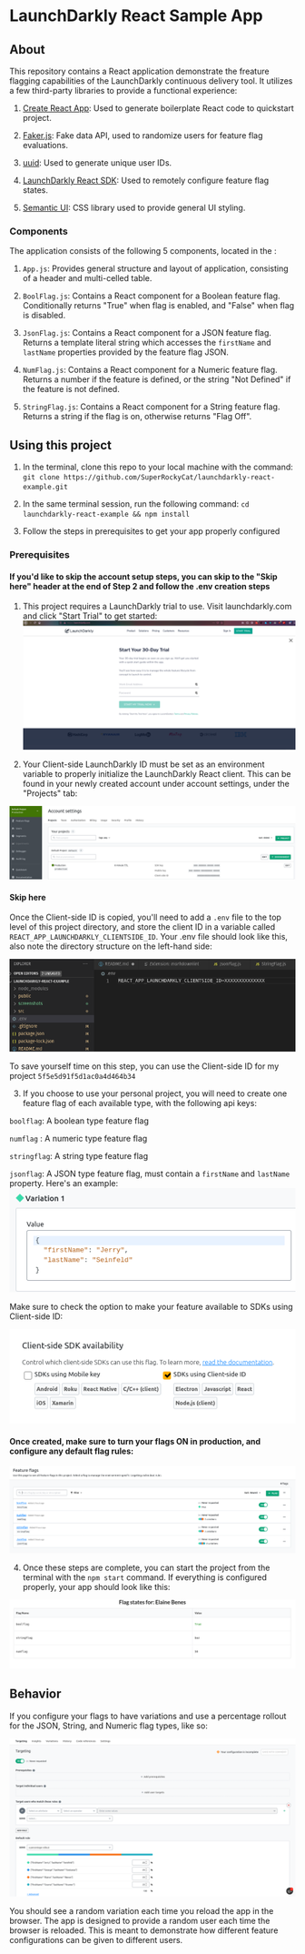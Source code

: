 # LaunchDarkly React Sample App

## About

This repository contains a React application demonstrate the freature flagging capabilities of the LaunchDarkly continuous delivery tool. It utilizes a few third-party libraries to provide a functional experience:

1. [Create React App](https://github.com/facebook/create-react-app): Used to generate boilerplate React code to quickstart project.

2. [Faker.js](https://github.com/marak/Faker.js/): Fake data API, used to randomize users for feature flag evaluations.

3. [uuid](https://www.npmjs.com/package/uuid): Used to generate unique user IDs.

4. [LaunchDarkly React SDK](https://github.com/launchdarkly/react-client-sdk): Used to remotely configure feature flag states.

5. [Semantic UI](https://semantic-ui.com/): CSS library used to provide general UI styling.

### Components

The application consists of the following 5 components, located in the :

1. `App.js`: Provides general structure and layout of application, consisting of a header and multi-celled table.

2. `BoolFlag.js`: Contains a React component for a Boolean feature flag. Conditionally returns "True" when flag is enabled, and "False" when flag is disabled.

3. `JsonFlag.js`: Contains a React component for a JSON feature flag. Returns a template literal string which accesses the `firstName` and `lastName` properties provided by the feature flag JSON.

4. `NumFlag.js`: Contains a React component for a Numeric feature flag. Returns a number if the feature is defined, or the string "Not Defined" if the feature is not defined.

5. `StringFlag.js`: Contains a React component for a String feature flag. Returns a string if the flag is on, otherwise returns "Flag Off".

## Using this project

1. In the terminal, clone this repo to your local machine  with the command: `git clone https://github.com/SuperRockyCat/launchdarkly-react-example.git`

2. In the same terminal session, run the following command: `cd launchdarkly-react-example && npm install`

3. Follow the steps in prerequisites to get your app properly configured

### Prerequisites

#### If you'd like to skip the account setup steps, you can skip to the "Skip here" header at the end of Step 2 and follow the .env creation steps

1. This project requires a LaunchDarkly trial to use. Visit launchdarkly.com and click "Start Trial" to get started:
![Free Trial Screenshot](https://raw.githubusercontent.com/SuperRockyCat/launchdarkly-react-example/master/screenshots/create-trial.png)

2. Your Client-side LaunchDarkly ID must be set as an environment variable to properly initialize the LaunchDarkly React client. This can be found in your newly created account under account settings, under the "Projects" tab:

![Keys](https://raw.githubusercontent.com/SuperRockyCat/launchdarkly-react-example/master/screenshots/keys.png)

#### Skip here

Once the Client-side ID is copied, you'll need to add a `.env` file to the top level of this project directory, and store the client ID in a variable called `REACT_APP_LAUNCHDARKLY_CLIENTSIDE_ID`. Your .env file should look like this, also note the directory structure on the left-hand side:

![dotenv](https://raw.githubusercontent.com/SuperRockyCat/launchdarkly-react-example/master/screenshots/dotenv.png)

To save yourself time on this step, you can use the Client-side ID for my project `5f5e5d91f5d1ac0a4d464b34`

3. If you choose to use your personal project, you will need to create one feature flag of each available type, with the following api keys:

`boolflag`: A boolean type feature flag

`numflag` : A numeric type feature flag

`stringflag`: A string type feature flag

`jsonflag`: A JSON type feature flag, must contain a `firstName` and `lastName` property. Here's an example: 
![jsonflag](https://raw.githubusercontent.com/SuperRockyCat/launchdarkly-react-example/master/screenshots/jsonflag.png)

Make sure to check the option to make your feature available to SDKs using Client-side ID:

![Client-side ID](https://raw.githubusercontent.com/SuperRockyCat/launchdarkly-react-example/master/screenshots/client-side-id.png)

#### Once created, make sure to turn your flags ON in production, and configure any default flag rules:

![Dashboard](https://raw.githubusercontent.com/SuperRockyCat/launchdarkly-react-example/master/screenshots/flags-on.png)


4. Once these steps are complete, you can start the project from the terminal with the `npm start` command. If everything is configured properly, your app should look like this:

![App](https://raw.githubusercontent.com/SuperRockyCat/launchdarkly-react-example/master/screenshots/app.png)

## Behavior

If you configure your flags to have variations and use a percentage rollout for the JSON, String, and Numeric flag types, like so:

![Percentage Rollout](https://raw.githubusercontent.com/SuperRockyCat/launchdarkly-react-example/master/screenshots/perc-rollout.png)

You should see a random variation each time you reload the app in the browser. The app is designed to provide a random user each time the browser is reloaded. This is meant to demonstrate how different feature configurations can be given to different users.